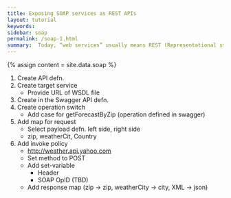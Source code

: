 ```yaml
---
title: Exposing SOAP services as REST APIs
layout: tutorial
keywords:
sidebar: soap
permalink: /soap-1.html
summary:  Today, “web services” usually means REST (Representational state transfer) APIs using JSON as the data exchange format.  However, the first generation of web services was built using SOAP (Simple Object Access Protocol), a standard protocol based on XML.  In many enterprises, SOAP web services are still important assets, and some APIs are only available via SOAP.
---
```


{% assign content = site.data.soap %}


1. Create API defn.
1. Create target service
   - Provide URL of WSDL file
1. Create in the Swagger API defn.
1. Create operation switch
   - Add case for getForecastByZip (operation defined in swagger)
1. Add map for request
   - Select payload defn. left side, right side
   - zip, weatherCit, Country
1. Add invoke policy
   - http://weather.api.yahoo.com
   - Set method to POST
   - Add set-variable
     - Header
     - SOAP OpID (TBD)
   - Add response map (zip -> zip, weatherCity -> city, XML -> json)
